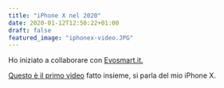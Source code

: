 ```yaml
---
title: "iPhone X nel 2020"
date: 2020-01-12T12:50:22+01:00
draft: false
featured_image: "iphonex-video.JPG"
---
```


Ho iniziato a collaborare con [Evosmart.it.](https://www.evosmart.it)

[Questo è il primo video](https://youtu.be/jkDezLDnIac) fatto insieme, si parla del mio iPhone X.


